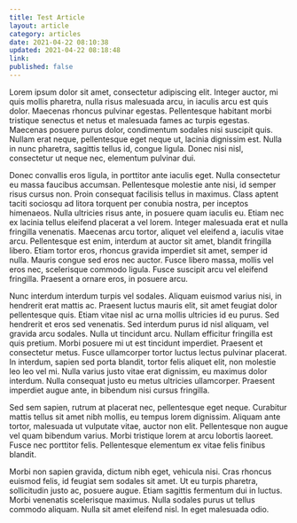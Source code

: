 ```yaml
---
title: Test Article
layout: article
category: articles
date: 2021-04-22 08:10:38
updated: 2021-04-22 08:18:48
link: 
published: false
---
```


Lorem ipsum dolor sit amet, consectetur adipiscing elit. Integer auctor, mi quis mollis pharetra, nulla risus malesuada arcu, in iaculis arcu est quis dolor. Maecenas rhoncus pulvinar egestas. Pellentesque habitant morbi tristique senectus et netus et malesuada fames ac turpis egestas. Maecenas posuere purus dolor, condimentum sodales nisi suscipit quis. Nullam erat neque, pellentesque eget neque ut, lacinia dignissim est. Nulla in nunc pharetra, sagittis tellus id, congue ligula. Donec nisi nisl, consectetur ut neque nec, elementum pulvinar dui.

Donec convallis eros ligula, in porttitor ante iaculis eget. Nulla consectetur eu massa faucibus accumsan. Pellentesque molestie ante nisi, id semper risus cursus non. Proin consequat facilisis tellus in maximus. Class aptent taciti sociosqu ad litora torquent per conubia nostra, per inceptos himenaeos. Nulla ultricies risus ante, in posuere quam iaculis eu. Etiam nec ex lacinia tellus eleifend placerat a vel lorem. Integer malesuada erat et nulla fringilla venenatis. Maecenas arcu tortor, aliquet vel eleifend a, iaculis vitae arcu. Pellentesque est enim, interdum at auctor sit amet, blandit fringilla libero. Etiam tortor eros, rhoncus gravida imperdiet sit amet, semper id nulla. Mauris congue sed eros nec auctor. Fusce libero massa, mollis vel eros nec, scelerisque commodo ligula. Fusce suscipit arcu vel eleifend fringilla. Praesent a ornare eros, in posuere arcu.

Nunc interdum interdum turpis vel sodales. Aliquam euismod varius nisi, in hendrerit erat mattis ac. Praesent luctus mauris elit, sit amet feugiat dolor pellentesque quis. Etiam vitae nisl ac urna mollis ultricies id eu purus. Sed hendrerit et eros sed venenatis. Sed interdum purus id nisl aliquam, vel gravida arcu sodales. Nulla ut tincidunt arcu. Nullam efficitur fringilla est quis pretium. Morbi posuere mi ut est tincidunt imperdiet. Praesent et consectetur metus. Fusce ullamcorper tortor luctus lectus pulvinar placerat. In interdum, sapien sed porta blandit, tortor felis aliquet elit, non molestie leo leo vel mi. Nulla varius justo vitae erat dignissim, eu maximus dolor interdum. Nulla consequat justo eu metus ultricies ullamcorper. Praesent imperdiet augue ante, in bibendum nisi cursus fringilla.

Sed sem sapien, rutrum at placerat nec, pellentesque eget neque. Curabitur mattis tellus sit amet nibh mollis, eu tempus lorem dignissim. Aliquam ante tortor, malesuada ut vulputate vitae, auctor non elit. Pellentesque non augue vel quam bibendum varius. Morbi tristique lorem at arcu lobortis laoreet. Fusce nec porttitor felis. Pellentesque elementum ex vitae felis finibus blandit.

Morbi non sapien gravida, dictum nibh eget, vehicula nisi. Cras rhoncus euismod felis, id feugiat sem sodales sit amet. Ut eu turpis pharetra, sollicitudin justo ac, posuere augue. Etiam sagittis fermentum dui in luctus. Morbi venenatis scelerisque maximus. Nulla sodales purus ut tellus commodo aliquam. Nulla sit amet eleifend nisl. In eget malesuada odio. 